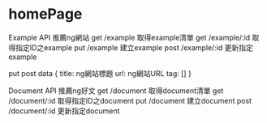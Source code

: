 homePage
========

Example API 推薦ng網站
get /example 取得example清單
get /example/:id 取得指定ID之example
put /example 建立example
post /example/:id 更新指定example

put post data
{
  title: ng網站標題
  url: ng網站URL
  tag: []
}

Document API 推薦ng好文
get /document 取得document清單
get /document/:id 取得指定ID之document
put /document 建立document
post /document/:id 更新指定document



